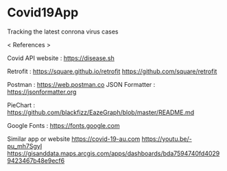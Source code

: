 # Covid19App
Tracking the latest conrona virus cases

< References >

Covid API website : https://disease.sh

Retrofit : https://square.github.io/retrofit
           https://github.com/square/retrofit
           
Postman : https://web.postman.co
JSON Formatter : https://jsonformatter.org

PieChart : https://github.com/blackfizz/EazeGraph/blob/master/README.md

Google Fonts : https://fonts.google.com

Similar app or website
https://covid-19-au.com
https://youtu.be/-pu_mh7SgyI
https://gisanddata.maps.arcgis.com/apps/dashboards/bda7594740fd40299423467b48e9ecf6
